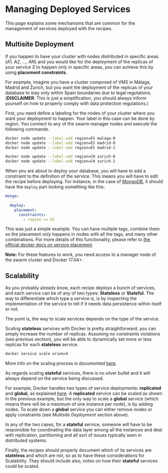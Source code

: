 # Managing Deployed Services

This page explains some mechanisms that are common for the management of
services deployed with the recipes.

## Multisite Deployment

If you happen to have your cluster with nodes distributed in specific areas
(*A1, A2, ..., AN*) and you would like for the deployment of the replicas of
your service *S* to happen only in specific areas, you can achieve this by
using **placement constraints**.

For example, imagine you have a cluster composed of VMS in Málaga, Madrid and
Zurich, but you want the deployment of the replicas of your database to stay
only within Spain boundaries due to legal regulations.
(**DISCLAIMER**: This is just a simplification, you should always inform
yourself on how to properly comply with data protection regulations.)

First, you need define a labeling for the nodes of your cluster where you want
your deployment to happen. Your label in this case can be done by region.
You connect to any of the swarm manager nodes and execute the following
commands.

```bash
docker node update --label-add region=ES malaga-0
docker node update --label-add region=ES madrid-0
docker node update --label-add region=ES madrid-1

docker node update --label-add region=CH zurich-0
docker node update --label-add region=CH zurich-1
```

When you are about to deploy your database, you will have to add a constraint
to the definition of the service. This means you will have to edit the recipe
before deploying. For instance, in the case of [MongoDB](https://github.com/smartsdk/smartsdk-recipes/blob/master/recipes/utils/mongo-replicaset/docker-compose.yml),
it should have the `deploy` part looking something like this:

```yaml
mongo:
  ...
  deploy:
    placement:
      constraints:
        - region == ES
```

This was just a simple example. You can have multiple tags, combine them so
the placement only happens in nodes with all the tags, and many other
combinations. For more details of this functionality, please refer to
[the official docker docs on service placement](https://docs.docker.com/engine/swarm/services/#control-service-placement).

**Note:** For these features to work, you need access to a manager node of the
swarm cluster and Docker 17.04+.

## Scalability

As you probably already know, each recipe deploys a bunch of services, and each
service can be of any of two types: **Stateless** or **Stateful**.
The way to differentiate which type a service is, is by inspecting the
implementation of the service to tell if it needs data persistence within
itself or not.

The point is, the way to scale services depends on the type of the service.

Scaling **stateless** services with Docker is pretty straightforward, you can
simply increase the number of replicas. Assuming no constraints violations
(see previous section), you will be able to dynamically set more or less
replicas for each **stateless** service.

```bash
docker service scale orion=5
```

More info on the scaling process is documented [here](https://docs.docker.com/engine/swarm/swarm-tutorial/scale-service/).

As regards scaling **stateful** services, there is no silver bullet and it will
always depend on the service being discussed.

For example, Docker handles two types of service deployments: **replicated**
and **global**, as explained [here](https://docs.docker.com/engine/swarm/how-swarm-mode-works/services/#replicated-and-global-services).
A **replicated** service can be scaled as shown in the previous example,
but the only way to scale a **global** service (which means there will be a
maximum of one instance per node), is by adding nodes. To scale down a
**global** service you can either remove nodes or apply constraints
(see *Multisite Deployment* section above).

In any of the two cases, for a **stateful** service, someone will have to be
responsible for coordinating the data layer among all the instances and deal
with replication, partitioning and all sort of issues typically seen in
distributed systems.

Finally, the recipes should properly document which of its services are
**stateless** and which are not, so as to have these considerations for
Scalability. They should include also, notes on how their **stateful** services
could be scaled.
